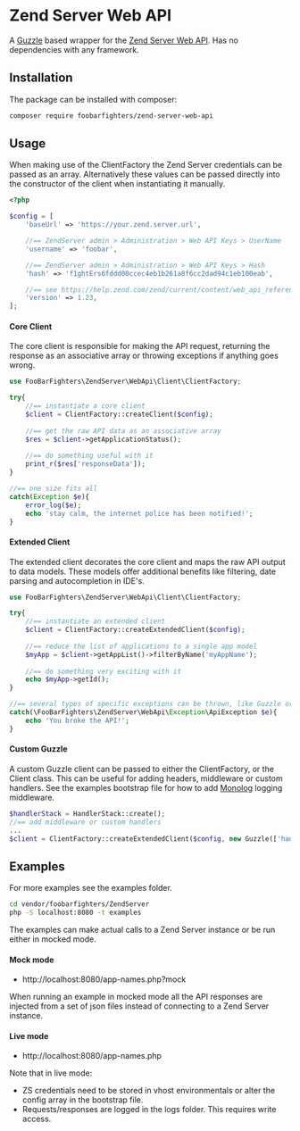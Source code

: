 # Zend Server Web API

A [Guzzle](https://docs.guzzlephp.org/en/stable/) based wrapper for the [Zend Server Web API](https://help.zend.com/zend/current/content/web_api_reference_guide.htm). Has no dependencies with any framework.

## Installation

The package can be installed with composer:

````bash
composer require foobarfighters/zend-server-web-api
````

## Usage

When making use of the ClientFactory the Zend Server credentials can be passed as an array. Alternatively these values can be passed directly into the constructor of the client when instantiating it manually.
````php
<?php

$config = [
    'baseUrl' => 'https://your.zend.server.url',

    //== ZendServer admin > Administration > Web API Keys > UserName
    'username' => 'foobar',

    //== ZendServer admin > Administration > Web API Keys > Hash
    'hash' => 'f1ghtErs6fddd00ccec4eb1b261a8f6cc2dad94c1eb100eab',

    //== see https://help.zend.com/zend/current/content/web_api_reference_guide.htm
    'version' => 1.23,
];
````

#### Core Client
The core client is responsible for making the API request, returning the response as an associative array or throwing exceptions if anything goes wrong.

````php
use FooBarFighters\ZendServer\WebApi\Client\ClientFactory;

try{
    //== instantiate a core client
    $client = ClientFactory::createClient($config);
    
    //== get the raw API data as an associative array
    $res = $client->getApplicationStatus();
    
    //== do something useful with it
    print_r($res['responseData']);
}

//== one size fits all
catch(Exception $e){
    error_log($e);
    echo 'stay calm, the internet police has been notified!';
}

````

#### Extended Client
The extended client decorates the core client and maps the raw API output to data models. These models offer additional benefits like filtering, date parsing and autocompletion in IDE's.

````php
use FooBarFighters\ZendServer\WebApi\Client\ClientFactory;

try{
    //== instantiate an extended client
    $client = ClientFactory::createExtendedClient($config);
    
    //== reduce the list of applications to a single app model
    $myApp = $client->getAppList()->filterByName('myAppName');
    
    //== do something very exciting with it
    echo $myApp->getId();
}

//== several types of specific exceptions can be thrown, like Guzzle or Api related
catch(\FooBarFighters\ZendServer\WebApi\Exception\ApiException $e){
    echo 'You broke the API!';
}
````

#### Custom Guzzle
A custom Guzzle client can be passed to either the ClientFactory, or the Client class. This can be useful for adding headers, middleware or custom handlers.
See the examples bootstrap file for how to add [Monolog](https://github.com/Seldaek/monolog) logging middleware.

````php
$handlerStack = HandlerStack::create();
//== add middleware or custom handlers
...
$client = ClientFactory::createExtendedClient($config, new Guzzle(['handler' => $handlerStack]));
````

## Examples
For more examples see the examples folder. 

````bash
cd vendor/foobarfighters/ZendServer
php -S localhost:8080 -t examples
````
The examples can make actual calls to a Zend Server instance or be run either in mocked mode.

#### Mock mode
- http://localhost:8080/app-names.php?mock

When running an example in mocked mode all the API responses are injected from a set of json files instead of connecting to a Zend Server instance.

#### Live mode
- http://localhost:8080/app-names.php

Note that in live mode:
- ZS credentials need to be stored in vhost environmentals or alter the config array in the bootstrap file.
- Requests/responses are logged in the logs folder. This requires write access.
